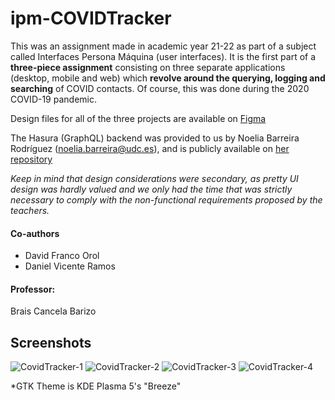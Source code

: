 # ipm-COVIDTracker
This was an assignment made in academic year 21-22 as part of a subject called Interfaces Persona Máquina (user interfaces). It is the first part of a **three-piece assignment** consisting on three separate applications (desktop, mobile and web) which **revolve around the querying, logging and searching** of COVID contacts. Of course, this was done during the 2020 COVID-19 pandemic.

Design files for all of the three projects are available on [Figma](https://www.figma.com/file/y2LgbOJngQ7VbYIJWtJ40b/COVIDLog?node-id=0%3A1)

The Hasura (GraphQL) backend was provided to us by Noelia Barreira Rodríguez (noelia.barreira@udc.es), and is publicly available on [her repository](github.com/nbarreira/ipm2122-server)

_Keep in mind that design considerations were secondary, as pretty UI design was hardly valued and we only had the time that was strictly necessary to comply with the non-functional requirements proposed by the teachers._

#### Co-authors
- David Franco Orol
- Daniel Vicente Ramos  
#### Professor:
Brais Cancela Barizo

## Screenshots 

![CovidTracker-1](https://user-images.githubusercontent.com/62699694/192222125-4e24545d-d752-40ab-8992-3e83feef7043.png)
![CovidTracker-2](https://user-images.githubusercontent.com/62699694/192222130-c039b2cb-9b2b-4b17-b273-0a3d58e17a73.png)
![CovidTracker-3](https://user-images.githubusercontent.com/62699694/192222132-cde926a5-0870-4373-ba65-a7f5da440ca5.png)
![CovidTracker-4](https://user-images.githubusercontent.com/62699694/192222133-2ea4fd8b-c0ca-4f2e-b617-8ca73e6ecf78.png)

*GTK Theme is KDE Plasma 5's "Breeze"
